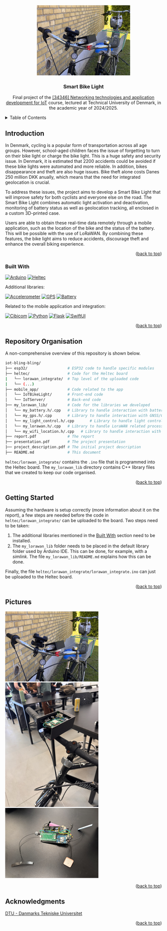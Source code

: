 <!--
# iot-bling-bling
To compile and execute the code, the following libraries are required:
Accelerometer: https://github.com/DFRobot/DFRobot_ADXL345/tree/main 
#include "Adafruit_MAX1704X.h"
-->



<a id="readme-top"></a>


<!-- PROJECT SHIELDS 
[![Contributors][contributors-shield]][contributors-url]
[![Forks][forks-shield]][forks-url]
[![Stargazers][stars-shield]][stars-url]
[![Issues][issues-shield]][issues-url]
[![Unlicense License][license-shield]][license-url]
[![LinkedIn][linkedin-shield]][linkedin-url]
-->


<!-- PROJECT LOGO -->
<br />
<div align="center">
  <a href="https://github.com/immarianaas/iot-bling-bling/">
    <img src="readme_images/IMG_8970.JPEG" alt="Front picture" width="300">
  </a>

  <h3 align="center">Smart Bike Light</h3>

  <p align="center">


  Final project of the <a href="https://lifelonglearning.dtu.dk/en/electro/single-course/networking-technologies-and-application-development-for-internet-of-things-iot/">[34346] Networking technologies and application development for IoT</a> course, lectured at Technical University of Denmark, in the academic year of 2024/2025.

  </p>
</div>



<!-- TABLE OF CONTENTS -->
<details>
  <summary>Table of Contents</summary>
  <ol>
    <li>
      <a href="#Introduction">About The Project</a>
      <ul>
        <li><a href="#built-with">Built With</a></li>
      </ul>
    </li>
    <li><a href="#repository-organisation">Repository Organisation</a></li>
    <li><a href="#getting-started">Getting Started</a></li>
    <li><a href="#pictures">Pictures</a></li>
    <li><a href="#acknowledgments">Acknowledgments</a></li>
  </ol>
</details>



<!-- ABOUT THE PROJECT -->
## Introduction

In Denmark, cycling is a popular form of transportation across all age groups. However, school-aged children faces the issue of forgetting to turn on their bike light or charge the bike light. This is a huge safety and security issue. In Denmark, it is estimated that 2200 accidents could be avoided if these bike lights were automated and more reliable. In addition, bikes disappearance and theft are also huge issues. Bike theft alone costs Danes 250 million DKK anually, which means that the need for integrated geolocation is crucial.

To address these issues, the project aims to develop a Smart Bike Light that will improve safety for both cyclists and everyone else on the road. The Smart Bike Light combines automatic light activation and deactivation, monitoring of battery status as well as geolocation tracking, all enclosed in a custom 3D-printed case. 

Users are able to obtain these real-time data remotely through a mobile application, such as the location of the bike and the status of the battery. This will be possible with the use of LoRaWAN. By combining these features, the bike light aims to reduce accidents, discourage theft and enhance the overall biking experience. 


<p align="right">(<a href="#readme-top">back to top</a>)</p>


### Built With
<a id="built-with"></a>


[![Arduino][arduino-shield]][arduino-url] [![Heltec][heltec-shield]][heltec-url]

Additional libraries:

[![Accelerometer][accelerometer-shield]][accelerometer-url] [![GPS][gps-shield]][gps-url] [![Battery][battery-shield]][battery-url]

Related to the mobile application and integration:

[![Cibicom][cibicom-shield]][cibicom-url] [![Python][python-shield]][python-url] [![Flask][flask-shield]][flask-url] [![SwiftUI][swiftui-shield]][swiftui-url]

<p align="right">(<a href="#readme-top">back to top</a>)</p>

## Repository Organisation

A non-comprehensive overview of this repository is shown below.

```bash
iot-bling-bling/
├── esp32/                  # ESP32 code to handle specific modules
├── heltec/                 # Code for the Heltec board
|   └── lorawan_integrate/  # Top level of the uploaded code
|   └── (...)
├── mobile_app/             # Code related to the app
│   └── IoTBikeLight/       # Front-end code
│   └── IoTServer/          # Back-end code
├── my_lorawan_lib/         # Code for the libraries we developed
│   └── my_battery.h/.cpp   # Library to handle interaction with battery module
│   └── my_gps.h/.cpp       # Library to handle interaction with GNSS/GPS module
│   └── my_light_control.h/.cpp       # Library to handle light control processes
│   └── my_lorawan.h/.cpp   # Library to handle LoraWAN related processes
│   └── my_wifi_location.h/.cpp   # Library to handle interaction with WiFi
├── report.pdf              # The report
├── presentation.pdf        # The project presentation
├── project_description.pdf # The initial project description
├── README.md               # This document
```

`heltec/lorawan_integrate/` contains the `.ino` file that is programmed into the Heltec board. The `my_lorawan_lib` directory contains C++ library files that we created to keep our code organised.

<p align="right">(<a href="#readme-top">back to top</a>)</p>

<!-- GETTING STARTED -->
## Getting Started

Assuming the hardware is setup correctly (more information about it on the report), a few steps are needed before the code in `heltec/lorawan_integrate/` can be uploaded to the board. Two steps need to be taken:
1. The additional libraries mentioned in the <a href="#readme-top">Built With</a> section need to be installed.
2. The `my_lorawan_lib` folder needs to be placed in the default library folder used by Arduino IDE. This can be done, for example, with a *simlink*. The file `my_lorawan_lib/README.md` explains how this can be done.

Finally, the file `heltec/lorawan_integrate/lorawan_integrate.ino` can just be uploaded to the Heltec board.

<p align="right">(<a href="#readme-top">back to top</a>)</p>

<!-- USAGE EXAMPLES -->
## Pictures

<img src="readme_images/IMG_8970.JPEG" alt="Pic1" width="300">
<img src="readme_images/IMG_8950.JPEG" alt="Pic2" width="300">
<img src="readme_images/IMG_8941.JPEG" alt="Pic3" width="300">

<p align="right">(<a href="#readme-top">back to top</a>)</p>

<!-- ACKNOWLEDGMENTS -->
<h2 id="acknowledgments">Acknowledgments</h2>

[DTU - Danmarks Tekniske Universitet](https://www.dtu.dk/)


<p align="right">(<a href="#readme-top">back to top</a>)</p>


<!-- MARKDOWN LINKS & IMAGES -->
<!-- https://www.markdownguide.org/basic-syntax/#reference-style-links -->


[arduino-shield]: https://img.shields.io/badge/arduino-34ABB0?style=for-the-badge&logo=arduino
[arduino-url]: https://www.arduino.cc/
[heltec-shield]: https://img.shields.io/badge/heltec%20esp32c3%20+%20sx1262-D3D4BE?style=for-the-badge&logo=esp32
[heltec-url]: https://heltec.org/project/ht-ct62/
[accelerometer-shield]: https://img.shields.io/badge/DFRobot__ADXL345-39393B?style=for-the-badge&logo=esp32
[accelerometer-url]: https://github.com/DFRobot/DFRobot_ADXL345
[battery-shield]: https://img.shields.io/badge/Adafruit__MAX1704X-39393B?style=for-the-badge&logo=esp32
[battery-url]: https://github.com/adafruit/Adafruit_MAX1704X
[gps-shield]: https://img.shields.io/badge/TinyGPS++-39393B?style=for-the-badge&logo=esp32
[gps-url]: https://github.com/mikalhart/TinyGPSPlus

[python-shield]: https://img.shields.io/badge/Python-F5C93C?style=for-the-badge&logo=python
[python-url]:https://www.python.org/
[flask-shield]: https://img.shields.io/badge/flask-2A647D?style=for-the-badge&logo=flask
[flask-url]: https://flask.palletsprojects.com/en/stable/
[cibicom-shield]: https://img.shields.io/badge/cibicom-153051?style=for-the-badge&logo=cibicom
[cibicom-url]: https://cibicom.dk/
[swiftui-shield]: https://img.shields.io/badge/swiftui-0071F5?style=for-the-badge&logo=swift
[swiftui-url]: https://developer.apple.com/xcode/swiftui/